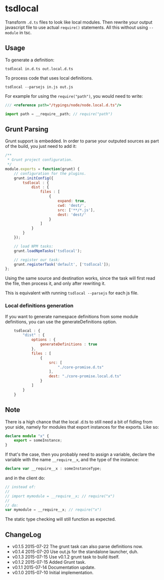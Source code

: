 # tsdlocal

Transform `.d.ts` files to look like local modules. Then rewrite your
output javascript file to use actual `require()` statements. All this
without using `--module` in tsc.

## Usage

To generate a definition:

```
tsdlocal in.d.ts out.local.d.ts
```

To process code that uses local definitions.

```
tsdlocal --parsejs in.js out.js
```

For example for using the `require("path")`, you would need to write:

```typescript
/// <reference path="/typings/node/node.local.d.ts"/>

import path = __require__path; // require("path")
```

## Grunt Parsing

Grunt support is embedded. In order to parse your outputed sources as
part of the build, you just need to add it:

```javascript
/**
 * Grunt project configuration.
 */
module.exports = function(grunt) {
    // configuration for the plugins.
    grunt.initConfig({
        tsdlocal : {
            dist : {
                files : [
                    {
                        expand: true,
                        cwd: 'dest/',
                        src: ['**/*.js'],
                        dest: 'dest/'
                    }
                ]
            }
        }
    });

    // load NPM tasks:
    grunt.loadNpmTasks('tsdlocal');

    // register our task:
    grunt.registerTask('default', ['tsdlocal']);
};
```

Using the same source and destination works, since the task will first read the file,
then process it, and only after rewriting it.

This is equivalent with running `tsdlocal --parsejs` for each js file.

### Local definitions generation

If you want to generate namespace definitions from some module definitions,
you can use the generateDefinitions option.

```javascript
    tsdlocal : {
        "dist" : {
            options : {
                generateDefinitions : true
            },
            files : [
                {
                    src: [
                        "./core-promise.d.ts"
                    ],
                    dest: "./core-promise.local.d.ts"
                }
            ]
        }
    }
```

## Note

There is a high chance that the local .d.ts to still need a bit
of fidling from your side, namely for modules that export instances
for the exports. Like so:

```typescript
declare module "x" {
    export = someInstance;
}
```

If that's the case, then you probably need to assign a variable, declare
the variable with the name `__require__x`, and the type of the instance:

```typescript
declare var __require__x : someInstanceType;
```

 and in the client do:

```typescript
// instead of:
//
// import mymodule = __require__x; // require("x")
//
// do:
var mymodule = __require__x; // require("x")
```

The static type checking will still function as expected.

## ChangeLog

* v0.1.5  2015-07-22  The grunt task can also parse definitions now.
* v0.1.4  2015-07-20  Use out.js for the standalone launcher, duh.
* v0.1.3  2015-07-15  Use v0.1.2 grunt task to build itself.
* v0.1.2  2015-07-15  Added Grunt task.
* v0.1.1  2015-07-14  Documentation update.
* v0.1.0  2015-07-10  Initial implementation.

